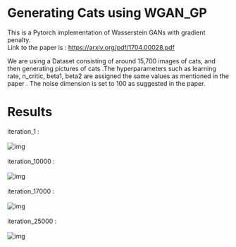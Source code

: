 # Generating Cats using WGAN_GP
This is a Pytorch implementation of Wasserstein GANs with gradient penalty.<br>
Link to the paper is : https://arxiv.org/pdf/1704.00028.pdf

We are using a Dataset consisting of around 15,700 images of cats, and then generating pictures of cats .The hyperparameters such as learning rate, n_critic, beta1, beta2 are assigned the same values as mentioned in the paper . The noise dimension is set to 100 as suggested in the paper.

# Results
iteration_1 :<br><br>
![img](https://github.com/harshita-555/WGAN_GP_cats/blob/master/images/iter_1.png)
<br><br>iteration_10000 :<br><br>
![img](https://github.com/harshita-555/WGAN_GP_cats/blob/master/images/iter_10000.png)
<br><br>iteration_17000 :<br><br>
![img](https://github.com/harshita-555/WGAN_GP_cats/blob/master/images/iter_17000.png)
<br><br>iteration_25000 :<br><br>
![img](https://github.com/harshita-555/WGAN_GP_cats/blob/master/images/iter_25000.png)
